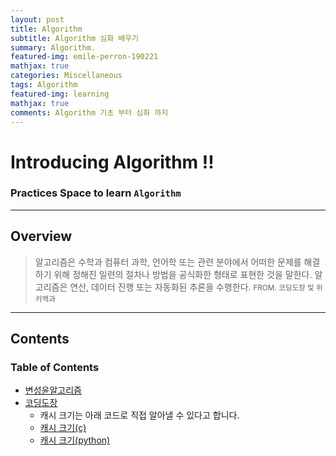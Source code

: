 ```yaml
---
layout: post
title: Algorithm
subtitle: Algorithm 심화 배우기
summary: Algorithm. 
featured-img: emile-perron-190221
mathjax: true
categories: Miscellaneous
tags: Algorithm
featured-img: learning
mathjax: true
comments: Algorithm 기초 부터 심화 까지
---
```


# Introducing Algorithm !!

### Practices Space to learn `Algorithm`

---

## Overview

> 알고리즘은 수학과 컴퓨터 과학, 언어학 또는 관련 분야에서 어떠한 문제를 해결하기 위해 정해진 일련의 절차나 방법을 공식화한 형태로 표현한 것을 말한다.
알고리즘은 연산, 데이터 진행 또는 자동화된 추론을 수행한다.
> <small> FROM. 코딩도장 및 위키백과 </small>

---

## Contents

### Table of Contents

* [변성윤알고리즘](https://github.com/zzsza/Algorithm-Training)
* [코딩도장](http://codingdojang.com/)
  * 캐시 크기는 아래 코드로 직접 알아낼 수 있다고 합니다.
  * [캐시 크기(c)](https://github.com/NickStrupat/CacheLineSize/blob/master/CacheLineSize.c)
  * [캐시 크기(python)](http://codingdojang.com/scode/635?langby=python#answer-filter-area)